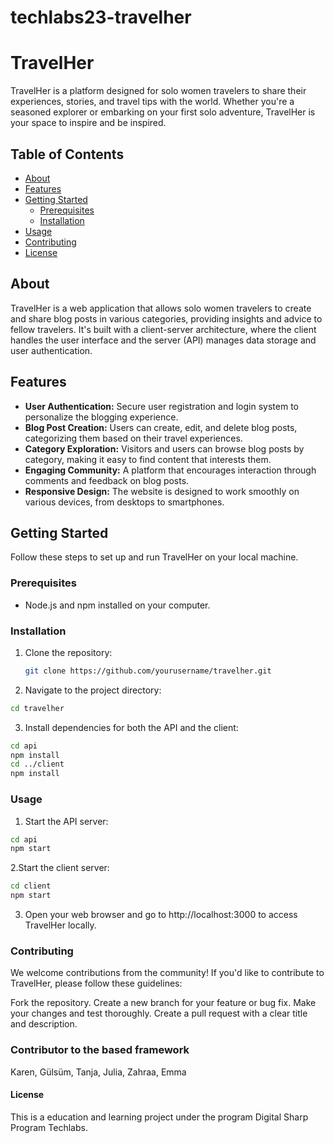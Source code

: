 # techlabs23-travelher

# TravelHer

TravelHer is a platform designed for solo women travelers to share their experiences, stories, and travel tips with the world. Whether you're a seasoned explorer or embarking on your first solo adventure, TravelHer is your space to inspire and be inspired.

## Table of Contents

- [About](#about)
- [Features](#features)
- [Getting Started](#getting-started)
  - [Prerequisites](#prerequisites)
  - [Installation](#installation)
- [Usage](#usage)
- [Contributing](#contributing)
- [License](#license)

## About

TravelHer is a web application that allows solo women travelers to create and share blog posts in various categories, providing insights and advice to fellow travelers. It's built with a client-server architecture, where the client handles the user interface and the server (API) manages data storage and user authentication.

## Features

- **User Authentication:** Secure user registration and login system to personalize the blogging experience.
- **Blog Post Creation:** Users can create, edit, and delete blog posts, categorizing them based on their travel experiences.
- **Category Exploration:** Visitors and users can browse blog posts by category, making it easy to find content that interests them.
- **Engaging Community:** A platform that encourages interaction through comments and feedback on blog posts.
- **Responsive Design:** The website is designed to work smoothly on various devices, from desktops to smartphones.

## Getting Started

Follow these steps to set up and run TravelHer on your local machine.

### Prerequisites

- Node.js and npm installed on your computer.

### Installation

1. Clone the repository:

   ```bash
   git clone https://github.com/yourusername/travelher.git
   ```

3. Navigate to the project directory:
  
  ```bash
  cd travelher
  ```

3. Install dependencies for both the API and the client:
  
  ```bash
  cd api
  npm install
  cd ../client
  npm install
  ```

### Usage
1. Start the API server:

```bash
cd api
npm start
```

2.Start the client server:

```bash
cd client
npm start
```

3. Open your web browser and go to http://localhost:3000 to access TravelHer locally.


### Contributing
We welcome contributions from the community! If you'd like to contribute to TravelHer, please follow these guidelines:

Fork the repository.
Create a new branch for your feature or bug fix.
Make your changes and test thoroughly.
Create a pull request with a clear title and description.


### Contributor to the based framework
Karen, Gülsüm, Tanja, Julia, Zahraa, Emma


#### License
This is a education and learning project under the program Digital Sharp Program Techlabs.



